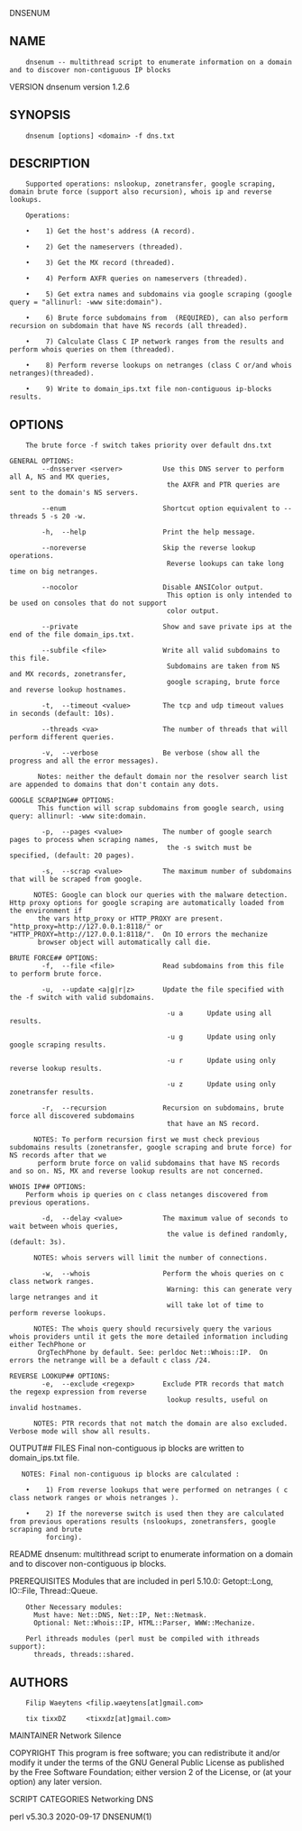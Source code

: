   DNSENUM
 
## NAME
        dnsenum -- multithread script to enumerate information on a domain and to discover non-contiguous IP blocks
 
 VERSION
        dnsenum version 1.2.6
 
## SYNOPSIS
        dnsenum [options] <domain> -f dns.txt
 
## DESCRIPTION
        Supported operations: nslookup, zonetransfer, google scraping, domain brute force (support also recursion), whois ip and reverse lookups.
 
        Operations:
 
        •    1) Get the host's address (A record).
 
        •    2) Get the nameservers (threaded).
 
        •    3) Get the MX record (threaded).
 
        •    4) Perform AXFR queries on nameservers (threaded).
 
        •    5) Get extra names and subdomains via google scraping (google query = "allinurl: -www site:domain").
 
        •    6) Brute force subdomains from  (REQUIRED), can also perform recursion on subdomain that have NS records (all threaded).
 
        •    7) Calculate Class C IP network ranges from the results and perform whois queries on them (threaded).
 
        •    8) Perform reverse lookups on netranges (class C or/and whois netranges)(threaded).
 
        •    9) Write to domain_ips.txt file non-contiguous ip-blocks results.
 
## OPTIONS
        The brute force -f switch takes priority over default dns.txt
 
    GENERAL OPTIONS:
            --dnsserver <server>          Use this DNS server to perform all A, NS and MX queries,
                                           the AXFR and PTR queries are sent to the domain's NS servers.
 
            --enum                        Shortcut option equivalent to --threads 5 -s 20 -w.
 
            -h,  --help                   Print the help message.
 
            --noreverse                   Skip the reverse lookup operations.
                                           Reverse lookups can take long time on big netranges.
 
            --nocolor                     Disable ANSIColor output.
                                           This option is only intended to be used on consoles that do not support
                                           color output.
 
            --private                     Show and save private ips at the end of the file domain_ips.txt.
 
            --subfile <file>              Write all valid subdomains to this file.
                                           Subdomains are taken from NS and MX records, zonetransfer,
                                           google scraping, brute force and reverse lookup hostnames.
 
            -t,  --timeout <value>        The tcp and udp timeout values in seconds (default: 10s).
 
            --threads <va>                The number of threads that will perform different queries.
 
            -v,  --verbose                Be verbose (show all the progress and all the error messages).
 
           Notes: neither the default domain nor the resolver search list are appended to domains that don't contain any dots.
 
    GOOGLE SCRAPING## OPTIONS:
           This function will scrap subdomains from google search, using query: allinurl: -www site:domain.
 
            -p,  --pages <value>          The number of google search pages to process when scraping names,
                                           the -s switch must be specified, (default: 20 pages).
 
            -s,  --scrap <value>          The maximum number of subdomains that will be scraped from google.
 
          NOTES: Google can block our queries with the malware detection.  Http proxy options for google scraping are automatically loaded from the environment if
           the vars http_proxy or HTTP_PROXY are present.  "http_proxy=http://127.0.0.1:8118/" or "HTTP_PROXY=http://127.0.0.1:8118/".  On IO errors the mechanize
           browser object will automatically call die.
 
    BRUTE FORCE## OPTIONS:
            -f,  --file <file>            Read subdomains from this file to perform brute force.
 
            -u,  --update <a|g|r|z>       Update the file specified with the -f switch with valid subdomains.
 
                                           -u a      Update using all results.
 
                                           -u g      Update using only google scraping results.
 
                                           -u r      Update using only reverse lookup results.
 
                                           -u z      Update using only zonetransfer results.
 
            -r,  --recursion              Recursion on subdomains, brute force all discovered subdomains
                                           that have an NS record.
 
          NOTES: To perform recursion first we must check previous subdomains results (zonetransfer, google scraping and brute force) for NS records after that we
           perform brute force on valid subdomains that have NS records and so on. NS, MX and reverse lookup results are not concerned.
 
    WHOIS IP## OPTIONS:
        Perform whois ip queries on c class netanges discovered from previous operations.
 
            -d,  --delay <value>          The maximum value of seconds to wait between whois queries,
                                           the value is defined randomly, (default: 3s).
 
          NOTES: whois servers will limit the number of connections.
 
            -w,  --whois                  Perform the whois queries on c class network ranges.
                                           Warning: this can generate very large netranges and it
                                           will take lot of time to perform reverse lookups.
 
          NOTES: The whois query should recursively query the various whois providers until it gets the more detailed information including either TechPhone or
           OrgTechPhone by default. See: perldoc Net::Whois::IP.  On errors the netrange will be a default c class /24.
 
    REVERSE LOOKUP## OPTIONS:
            -e,  --exclude <regexp>       Exclude PTR records that match the regexp expression from reverse
                                           lookup results, useful on invalid hostnames.
 
          NOTES: PTR records that not match the domain are also excluded.  Verbose mode will show all results.
 
 OUTPUT## FILES
        Final non-contiguous ip blocks are written to domain_ips.txt file.
 
       NOTES: Final non-contiguous ip blocks are calculated :
 
        •    1) From reverse lookups that were performed on netranges ( c class network ranges or whois netranges ).
 
        •    2) If the noreverse switch is used then they are calculated from previous operations results (nslookups, zonetransfers, google scraping and brute
             forcing).
 
 README
        dnsenum: multithread script to enumerate information on a domain and to discover non-contiguous ip blocks.
 
 PREREQUISITES
        Modules that are included in perl 5.10.0:
          Getopt::Long, IO::File, Thread::Queue.
 
        Other Necessary modules:
          Must have: Net::DNS, Net::IP, Net::Netmask.
          Optional: Net::Whois::IP, HTML::Parser, WWW::Mechanize.
 
        Perl ithreads modules (perl must be compiled with ithreads support):
          threads, threads::shared.
 
## AUTHORS
        Filip Waeytens <filip.waeytens[at]gmail.com>
 
        tix tixxDZ     <tixxdz[at]gmail.com>
 
 MAINTAINER
        Network Silence
 
 COPYRIGHT
        This program is free software; you can redistribute it and/or modify it under the terms of the GNU General Public License as published by the Free Software
        Foundation; either version 2 of the License, or (at your option) any later version.
 
 SCRIPT CATEGORIES
        Networking DNS
 
 perl v5.30.3                                                                 2020-09-17                                                                   DNSENUM(1)
